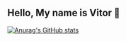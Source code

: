 ## Hello, My name is Vitor 👋

[![Anurag's GitHub stats](https://github-readme-stats.vercel.app/api?username=vitoremsb)](https://github.com/vitoremsb/github-readme-stats&show_icons=true)
